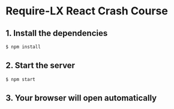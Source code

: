# Require-LX React Crash Course

## 1. Install the dependencies

```bash
$ npm install
```

## 2. Start the server

```bash
$ npm start
```

## 3. Your browser will open automatically
